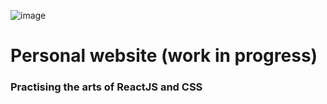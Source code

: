 ![image](https://user-images.githubusercontent.com/110311555/233875329-1b05c3d6-60c5-4043-8314-da427edcb1c0.png)


# Personal website (work in progress)

### Practising the arts of ReactJS and CSS



